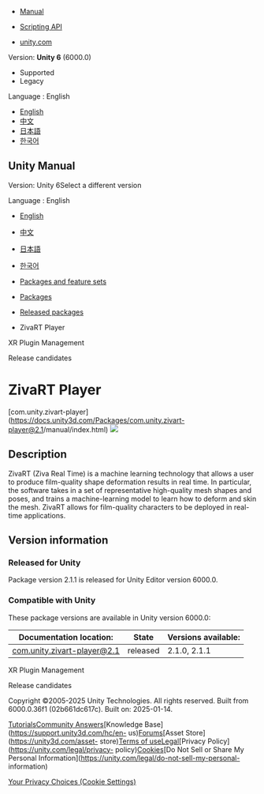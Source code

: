 [](https://docs.unity3d.com)

  * [Manual](../Manual/index.html)
  * [Scripting API](../ScriptReference/index.html)

  * [unity.com](https://unity.com/)

Version: **Unity 6** (6000.0)

  * Supported
  * Legacy

Language : English

  * [English](/Manual/com.unity.zivart-player.html)
  * [中文](/cn/current/Manual/com.unity.zivart-player.html)
  * [日本語](/ja/current/Manual/com.unity.zivart-player.html)
  * [한국어](/kr/current/Manual/com.unity.zivart-player.html)

[](https://docs.unity3d.com)

## Unity Manual

Version: Unity 6Select a different version

Language : English

  * [English](/Manual/com.unity.zivart-player.html)
  * [中文](/cn/current/Manual/com.unity.zivart-player.html)
  * [日本語](/ja/current/Manual/com.unity.zivart-player.html)
  * [한국어](/kr/current/Manual/com.unity.zivart-player.html)

  * [Packages and feature sets](PackagesList.html)
  * [Packages](Packages-all.html)
  * [Released packages](pack-safe.html)
  * ZivaRT Player 

[](com.unity.xr.management.html)

XR Plugin Management

[](pack-releasecandidate.html)

Release candidates

# ZivaRT Player

[com.unity.zivart-player](https://docs.unity3d.com/Packages/com.unity.zivart-
player@2.1/manual/index.html) ![](../uploads/Main/iconRel.png)

## Description

ZivaRT (Ziva Real Time) is a machine learning technology that allows a user to
produce film-quality shape deformation results in real time. In particular,
the software takes in a set of representative high-quality mesh shapes and
poses, and trains a machine-learning model to learn how to deform and skin the
mesh. ZivaRT allows for film-quality characters to be deployed in real-time
applications.  
  

## Version information

### Released for Unity

Package version 2.1.1 is released for Unity Editor version 6000.0.

### Compatible with Unity

These package versions are available in Unity version 6000.0:

**Documentation location:** | **State** | **Versions available:**  
---|---|---  
[com.unity.zivart-player@2.1](https://docs.unity3d.com/Packages/com.unity.zivart-player@2.1/manual/index.html) | released | 2.1.0, 2.1.1  
  
[](com.unity.xr.management.html)

XR Plugin Management

[](pack-releasecandidate.html)

Release candidates

Copyright ©2005-2025 Unity Technologies. All rights reserved. Built from
6000.0.36f1 (02b661dc617c). Built on: 2025-01-14.

[Tutorials](https://learn.unity.com/)[Community
Answers](https://answers.unity3d.com)[Knowledge
Base](https://support.unity3d.com/hc/en-
us)[Forums](https://forum.unity3d.com)[Asset Store](https://unity3d.com/asset-
store)[Terms of
use](https://docs.unity3d.com/Manual/TermsOfUse.html)[Legal](https://unity.com/legal)[Privacy
Policy](https://unity.com/legal/privacy-
policy)[Cookies](https://unity.com/legal/cookie-policy)[Do Not Sell or Share
My Personal Information](https://unity.com/legal/do-not-sell-my-personal-
information)

[Your Privacy Choices (Cookie Settings)](javascript:void\(0\);)

